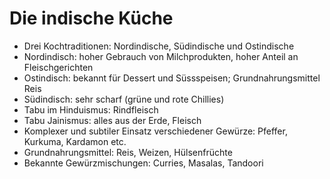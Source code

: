 # Die indische Küche

- Drei Kochtraditionen: Nordindische, Südindische und Ostindische
- Nordindisch: hoher Gebrauch von Milchprodukten, hoher Anteil an Fleischgerichten
- Ostindisch: bekannt für Dessert und Süssspeisen; Grundnahrungsmittel Reis
- Südindisch: sehr scharf (grüne und rote Chillies)
- Tabu im Hinduismus: Rindfleisch
- Tabu Jainismus: alles aus der Erde, Fleisch
- Komplexer und subtiler Einsatz verschiedener Gewürze: Pfeffer, Kurkuma, Kardamon etc.
- Grundnahrungsmittel: Reis, Weizen, Hülsenfrüchte
- Bekannte Gewürzmischungen: Curries, Masalas, Tandoori